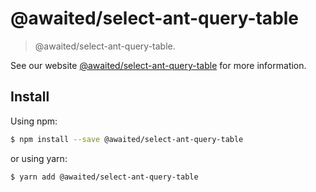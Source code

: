 # @awaited/select-ant-query-table

> @awaited/select-ant-query-table.

See our website [@awaited/select-ant-query-table](https://venusjin.gitee.io/awaited-pkgs/components/select-ant-query-table/select-ant-query-table) for more information.

## Install

Using npm:

```bash
$ npm install --save @awaited/select-ant-query-table
```

or using yarn:

```bash
$ yarn add @awaited/select-ant-query-table
```
